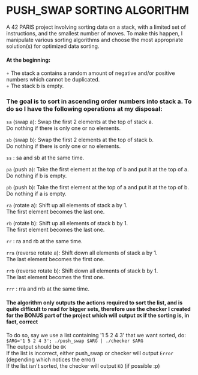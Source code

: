 # PUSH_SWAP SORTING ALGORITHM

A 42 PARIS project involving sorting data on a stack, with a limited set of instructions, and the smallest number of moves. 
To make this happen, I manipulate various sorting algorithms and choose the most appropriate solution(s) for optimized data sorting.

#### At the beginning:  
◦ The stack a contains a random amount of negative and/or positive numbers which cannot be duplicated.  
◦ The stack b is empty.  
  
### The goal is to sort in ascending order numbers into stack a. To do so I have the following operations at my disposal:  
  
`sa` (swap a): Swap the first 2 elements at the top of stack a.  
Do nothing if there is only one or no elements.  
  
`sb` (swap b): Swap the first 2 elements at the top of stack b.  
Do nothing if there is only one or no elements.  
  
`ss` : sa and sb at the same time.  
  
`pa` (push a): Take the first element at the top of b and put it at the top of a.  
Do nothing if b is empty.  
  
`pb` (push b): Take the first element at the top of a and put it at the top of b.  
Do nothing if a is empty.  
  
`ra` (rotate a): Shift up all elements of stack a by 1.  
The first element becomes the last one.  
  
`rb` (rotate b): Shift up all elements of stack b by 1.  
The first element becomes the last one.  
  
`rr` : ra and rb at the same time.  
  
`rra` (reverse rotate a): Shift down all elements of stack a by 1.  
The last element becomes the first one.  
  
`rrb` (reverse rotate b): Shift down all elements of stack b by 1.  
The last element becomes the first one.  
  
`rrr` : rra and rrb at the same time.  
  
  
#### The algorithm only outputs the actions required to sort the list, and is quite difficult to read for bigger sets, therefore use the checker I created for the BONUS part of the project which will output `OK` if the sorting is, in fact, correct  
To do so, say we use a list containing '1 5 2 4 3' that we want sorted, do:  
`$ARG='1 5 2 4 3'; ./push_swap $ARG | ./checker $ARG`   
The output should be `OK`  
If the list is incorrect, either push_swap or checker will output `Error` (depending which notices the error)  
If the list isn't sorted, the checker will output `KO` (if possible :p)  
